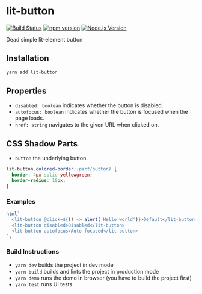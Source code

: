 # lit-button

[![Build Status](https://github.com/mgenware/lit-button/workflows/Build/badge.svg)](https://github.com/mgenware/lit-button/actions)
[![npm version](https://img.shields.io/npm/v/lit-button.svg?style=flat-square)](https://npmjs.com/package/lit-button)
[![Node.js Version](http://img.shields.io/node/v/lit-button.svg?style=flat-square)](https://nodejs.org/en/)

Dead simple lit-element button

## Installation

```sh
yarn add lit-button
```

## Properties

- `disabled: boolean` indicates whether the button is disabled.
- `autofocus: boolean` indicates whether the button is focused when the page loads.
- `href: string` navigates to the given URL when clicked on.

## CSS Shadow Parts

- `button` the underlying button.

```css
lit-button.colored-border::part(button) {
  border: 4px solid yellowgreen;
  border-radius: 10px;
}
```

### Examples

```js
html`
  <lit-button @click=${() => alert('Hello world')}>Default</lit-button>
  <lit-button disabled>Disabled</lit-button>
  <lit-button autofocus>Auto-focused</lit-button>
`;
```

### Build Instructions

- `yarn dev` builds the project in dev mode
- `yarn build` builds and lints the project in production mode
- `yarn demo` runs the demo in browser (you have to build the project first)
- `yarn test` runs UI tests
